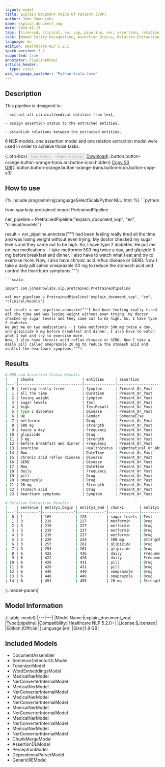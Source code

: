 ```yaml
---
layout: model
title: Explain Document Voice Of Patient (VOP)
author: John Snow Labs
name: explain_document_vop
date: 2024-01-15
tags: [licensed, clinical, en, vop, pipeline, ner, assertion, relation_extraction]
task: [Named Entity Recognition, Assertion Status, Relation Extraction, Pipeline Healthcare]
language: en
edition: Healthcare NLP 5.2.1
spark_version: 3.2
supported: true
annotator: PipelineModel
article_header:
  type: cover
use_language_switcher: "Python-Scala-Java"
---
```


## Description

This pipeline is designed to:

    - extract all clinical/medical entities from text,

    - assign assertion status to the extracted entities,

    - establish relations between the extracted entities.

6 NER models, one assertion model and one relation extraction model were used in order to achieve those tasks.

{:.btn-box}
<button class="button button-orange" disabled>Live Demo</button>
<button class="button button-orange" disabled>Open in Colab</button>
[Download](https://s3.amazonaws.com/auxdata.johnsnowlabs.com/clinical/models/explain_document_vop_en_5.2.0_3.2_1705353221923.zip){:.button.button-orange.button-orange-trans.arr.button-icon.hidden}
[Copy S3 URI](s3://auxdata.johnsnowlabs.com/clinical/models/explain_document_vop_en_5.2.0_3.2_1705353221923.zip){:.button.button-orange.button-orange-trans.button-icon.button-copy-s3}

## How to use



<div class="tabs-box" markdown="1">
{% include programmingLanguageSelectScalaPythonNLU.html %}
```python

from sparknlp.pretrained import PretrainedPipeline

ner_pipeline = PretrainedPipeline("explain_document_vop", "en", "clinical/models")

result = ner_pipeline.annotate("""I had been feeling really tired all the time and was losing weight without even trying. My doctor checked my sugar levels and they came out to be high. So, I have type 2 diabetes. 
He put me on two medications - I take metformin 500 mg twice a day, and glipizide 5 mg before breakfast and dinner. I also have to watch what I eat and try to exercise more.
Now, I also have chronic acid reflux disease or GERD. Now I take a daily pill called omeprazole 20 mg to reduce the stomach acid and control the heartburn symptoms.""")

```
```scala

import com.johnsnowlabs.nlp.pretrained.PretrainedPipeline

val ner_pipeline = PretrainedPipeline("explain_document_vop", "en", "clinical/models")

val result = ner_pipeline.annotate("""I had been feeling really tired all the time and was losing weight without even trying. My doctor checked my sugar levels and they came out to be high. So, I have type 2 diabetes. 
He put me on two medications - I take metformin 500 mg twice a day, and glipizide 5 mg before breakfast and dinner. I also have to watch what I eat and try to exercise more.
Now, I also have chronic acid reflux disease or GERD. Now I take a daily pill called omeprazole 20 mg to reduce the stomach acid and control the heartburn symptoms.""")

```
</div>

## Results

```bash
# NER and Assertion Status Results
|    | chunks                      | entities     | assertion              |
|---:|-----------------------------|--------------|------------------------|
|  0 | feeling really tired        | Symptom      | Present_Or_Past        |
|  1 | all the time                | Duration     | Present_Or_Past        |
|  2 | losing weight               | Symptom      | Present_Or_Past        |
|  3 | sugar levels                | Test         | Present_Or_Past        |
|  4 | high                        | TestResult   | Present_Or_Past        |
|  5 | type 2 diabetes             | Disease      | Present_Or_Past        |
|  6 | He                          | Gender       | SomeoneElse            |
|  7 | metformin                   | Drug         | Present_Or_Past        |
|  8 | 500 mg                      | Strength     | Present_Or_Past        |
|  9 | twice a day                 | Frequency    | Present_Or_Past        |
| 10 | glipizide                   | Drug         | Present_Or_Past        |
| 11 | 5 mg                        | Strength     | Present_Or_Past        |
| 12 | before breakfast and dinner | Frequency    | Present_Or_Past        |
| 13 | exercise                    | HealthStatus | Hypothetical_Or_Absent |
| 14 | Now                         | DateTime     | Present_Or_Past        |
| 15 | chronic acid reflux disease | Disease      | Present_Or_Past        |
| 16 | GERD                        | Disease      | Present_Or_Past        |
| 17 | Now                         | DateTime     | Present_Or_Past        |
| 18 | daily                       | Frequency    | Present_Or_Past        |
| 19 | pill                        | Drug         | Present_Or_Past        |
| 20 | omeprazole                  | Drug         | Present_Or_Past        |
| 21 | 20 mg                       | Strength     | Present_Or_Past        |
| 22 | stomach acid                | Drug         | Present_Or_Past        |
| 23 | heartburn symptoms          | Symptom      | Present_Or_Past        |

# Relation Extraction Results
|    | sentence | entity1_begin | entity1_end | chunk1       | entity1   | entity2_begin | entity2_end | chunk2                      | entity2    | relation        | confidence |
|---:|---------:|--------------:|------------:|--------------|-----------|---------------|-------------|-----------------------------|------------|-----------------|-----------:|
|  0 | 1        | 109           | 120         | sugar levels | Test      | 146           | 149         | high                        | TestResult | Test-TestResult | 1.0        |
|  1 | 3        | 219           | 227         | metformin    | Drug      | 229           | 234         | 500 mg                      | Strength   | Drug-Strength   | 1.0        |
|  2 | 3        | 219           | 227         | metformin    | Drug      | 236           | 246         | twice a day                 | Frequency  | Drug-Frequency  | 1.0        |
|  3 | 3        | 219           | 227         | metformin    | Drug      | 253           | 261         | glipizide                   | Drug       | Drug-Drug       | 1.0        |
|  4 | 3        | 219           | 227         | metformin    | Drug      | 263           | 266         | 5 mg                        | Strength   | Drug-Strength   | 1.0        |
|  5 | 3        | 229           | 234         | 500 mg       | Strength  | 253           | 261         | glipizide                   | Drug       | Strength-Drug   | 1.0        |
|  6 | 3        | 253           | 261         | glipizide    | Drug      | 263           | 266         | 5 mg                        | Strength   | Drug-Strength   | 1.0        |
|  7 | 3        | 253           | 261         | glipizide    | Drug      | 268           | 294         | before breakfast and dinner | Frequency  | Drug-Frequency  | 1.0        |
|  8 | 6        | 422           | 426         | daily        | Frequency | 428           | 431         | pill                        | Drug       | Frequency-Drug  | 1.0        |
|  9 | 6        | 422           | 426         | daily        | Frequency | 440           | 449         | omeprazole                  | Drug       | Frequency-Drug  | 1.0        |
| 10 | 6        | 428           | 431         | pill         | Drug      | 440           | 449         | omeprazole                  | Drug       | Drug-Drug       | 1.0        |
| 11 | 6        | 428           | 431         | pill         | Drug      | 451           | 455         | 20 mg                       | Strength   | Drug-Strength   | 1.0        |
| 12 | 6        | 440           | 449         | omeprazole   | Drug      | 451           | 455         | 20 mg                       | Strength   | Drug-Strength   | 1.0        |
| 13 | 6        | 440           | 449         | omeprazole   | Drug      | 471           | 482         | stomach acid                | Drug       | Drug-Drug       | 1.0        |
| 14 | 6        | 451           | 455         | 20 mg        | Strength  | 471           | 482         | stomach acid                | Drug       | Strength-Drug   | 1.0        |
```

{:.model-param}
## Model Information

{:.table-model}
|---|---|
|Model Name:|explain_document_vop|
|Type:|pipeline|
|Compatibility:|Healthcare NLP 5.2.0+|
|License:|Licensed|
|Edition:|Official|
|Language:|en|
|Size:|1.8 GB|

## Included Models

- DocumentAssembler
- SentenceDetectorDLModel
- TokenizerModel
- WordEmbeddingsModel
- MedicalNerModel
- NerConverterInternalModel
- MedicalNerModel
- NerConverterInternalModel
- MedicalNerModel
- NerConverterInternalModel
- MedicalNerModel
- NerConverterInternalModel
- MedicalNerModel
- NerConverterInternalModel
- MedicalNerModel
- NerConverterInternalModel
- ChunkMergeModel
- AssertionDLModel
- PerceptronModel
- DependencyParserModel
- GenericREModel
